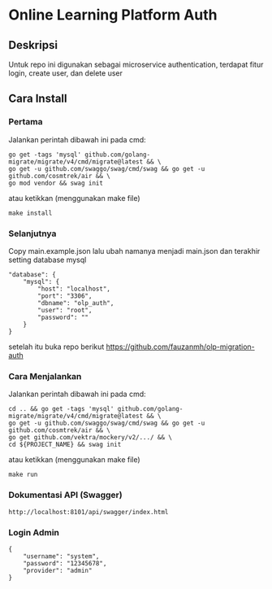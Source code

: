 # Online Learning Platform Auth
## Deskripsi
Untuk repo ini digunakan sebagai microservice authentication, terdapat fitur login, create user, dan delete user

## Cara Install
### Pertama 
Jalankan perintah dibawah ini pada cmd:

	go get -tags 'mysql' github.com/golang-migrate/migrate/v4/cmd/migrate@latest && \
	go get -u github.com/swaggo/swag/cmd/swag && go get -u github.com/cosmtrek/air && \
	go mod vendor && swag init
atau ketikkan (menggunakan make file)

    make install

### Selanjutnya
Copy main.example.json lalu ubah namanya menjadi
main.json dan terakhir setting database mysql

    "database": {
        "mysql": {
            "host": "localhost",
            "port": "3306",
            "dbname": "olp_auth",
            "user": "root",
            "password": ""
        }
    }

setelah itu buka repo berikut
https://github.com/fauzanmh/olp-migration-auth



### Cara Menjalankan
Jalankan perintah dibawah ini pada cmd:

    cd .. && go get -tags 'mysql' github.com/golang-migrate/migrate/v4/cmd/migrate@latest && \
    go get -u github.com/swaggo/swag/cmd/swag && go get -u github.com/cosmtrek/air && \
    go get github.com/vektra/mockery/v2/.../ && \
    cd ${PROJECT_NAME} && swag init
atau ketikkan (menggunakan make file)

    make run


### Dokumentasi API (Swagger)

    http://localhost:8101/api/swagger/index.html

### Login Admin

    {
        "username": "system",
        "password": "12345678",
        "provider": "admin"
    }